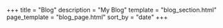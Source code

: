 +++
title = "Blog"
description = "My Blog"
template = "blog_section.html"
page_template = "blog_page.html"
sort_by = "date"
+++